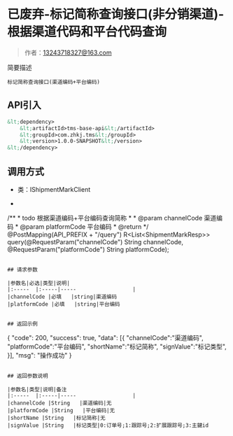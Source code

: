 # 已废弃-标记简称查询接口(非分销渠道)-根据渠道代码和平台代码查询

> 作者：13243718327@163.com

简要描述

    标记简称查询接口(渠道编码+平台编码)

## API引入
```xml
&lt;dependency>
	&lt;artifactId>tms-base-api&lt;/artifactId>
    &lt;groupId>com.zhkj.tms&lt;/groupId>
    &lt;version>1.0.0-SNAPSHOT&lt;/version>
&lt;/dependency>
```

## 调用方式
- 类：IShipmentMarkClient
- ```java
/**
	 * todo 根据渠道编码+平台编码查询简称
	 *
	 * @param channelCode  渠道编码
	 * @param platformCode 平台编码
	 * @return
	 */
	@PostMapping(API_PREFIX + "/query")
	R&lt;List&lt;ShipmentMarkResp>> query(@RequestParam("channelCode") String channelCode, @RequestParam("platformCode") String platformCode);
```

## 请求参数

|参数名|必选|类型|说明|
|:-----  |:-----|-----                  |
|channelCode |必填   |string|渠道编码
|platformCode |必填   |string|平台编码


## 返回示例 

``` 
{
    "code": 200,
    "success": true,
    "data": [{
          "channelCode":"渠道编码",
		  "platformCode":"平台编码",
		  "shortName":"标记简称",
		  "signValue":"标记类型",
    }],
    "msg": "操作成功"
}
``` 

## 返回参数说明

|参数名|类型|说明|备注
|:-----  |:-----|-----                  |
|channelCode |String   |渠道编码|无
|platformCode |String   |平台编码|无
|shortName |String   |标记简称|无
|signValue |String   |标记类型|0:订单号;1:跟踪号;2:扩展跟踪号;3:主鍵id